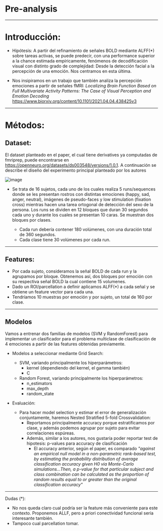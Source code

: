 # Pre-analysis
--------------

# Introducción:

* Hipótesis: A partir del refinamiento de señales BOLD mediante ALFF(*) sobre tareas activas, se puede predecir, con una performance superior a la chance estimada empíricamente, fenómenos de decodificación visual con distinto grado de complejidad: Desde la detección facial a la percepción de una emoción. Nos centramos en esta última.

* Nos insipiramos en un trabajo que también analiza la percepción emociones a partir de señales fMRI: *Localizing Brain Function Based on Full Multivariate Activity Patterns: The Case of Visual Perception and Emotion Decoding* https://www.biorxiv.org/content/10.1101/2021.04.04.438425v3


---

# Métodos:
 
## Dataset:

El dataset planteado en el paper, el cual tiene derivatives ya computadas de fmriprep, puede encontrarse en https://openneuro.org/datasets/ds003548/versions/1.0.1. A continuación se describe el diseño del experimento principal planteado por los autores

![image](https://hackmd.io/_uploads/SJvSRzbQ0.png)

* Se trata de 16 sujetos, cada uno de los cuales realiza 5 runs/sequences donde se les presentan rostros con distintas emociones (happy, sad, anger, neutral), imágenes de pseudo-faces y low stimulation (fixation cross) mientras hacen una tarea ortogonal de detección del sexo de la persona. Los runs se dividen en 12 bloques que duran 30 segundos cada uno y durante los cuales se presentan 10 caras. Se muestran dos bloques por clases.

    * Cada run debería contener 180 volúmenes, con una duración total de 360 segundos.
    * Cada clase tiene 30 volúmenes por cada run.


---

## Features:


* Por cada sujeto, consideramos la señal BOLD de cada run y la agrupamos por bloque. Obtenemos así, dos bloques por emoción con su respectiva señal BOLD la cual contiene 15 volumenes.
* Dado un ROI/parcellation a definir aplicamos ALFF(*) a cada señal y se obtiene un feature vector para cada una.
* Tendríamos 10 muestras por emoción y por sujeto, un total de 160 por clase.

---

## Modelos

Vamos a entrenar dos familias de modelos (SVM y RandomForest) para implementar un clasificador para el problema multiclase de clasificación de 4 emociones a partir de las features obtenidas previamente. 

* Modelos a seleccionar mediante Grid Search: 
    * SVM, variando principalmente los hiperparámetros:
        *  kernel (dependiendo del kernel, el gamma también)
        *  C 
    * Random Forest, variando principalmente los hiperparámetros:
        * n_estimators
        * max_depth
        * random_state


* Evaluación: 
    * Para hacer model selection y estimar el error de generalización conjuntamente, haremos Nested Stratified 5-fold Crossvalidation:
        * Reportamos principalmente accuracy porque estratificamos por clase, y además podemos agrupar por sujeto para evitar correlaciones espúreas.
        * Además, similar a los autores, nos gustaría poder reportar test de hipotesis: p-values para accuracy de clasificación
            * El accuracy anterior, según el paper, es comparado *"against an empirical null model in a non-parametric rank-based test, by estimating the probability distribution of average classification accuracy given H0 via Monte-Carlo simulations...Then, a p-value for that particular subject and class combination can be calculated as the proportion of random results equal to or greater than the original classification accuracy"*



---
Dudas (*):
* No nos queda claro cual podría ser la feature más conveniente para este contexto. Proponemos ALLF, pero a priori conectividad funcional sería interesante también.
* Tampoco cual parcellation tomar.



